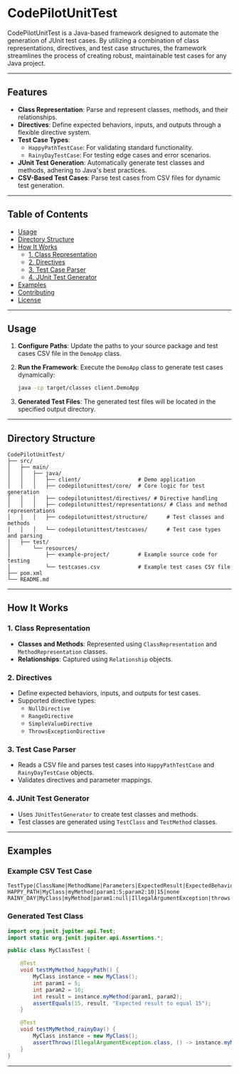 # CodePilotUnitTest

CodePilotUnitTest is a Java-based framework designed to automate the generation of JUnit test cases. By utilizing a combination of class representations, directives, and test case structures, the framework streamlines the process of creating robust, maintainable test cases for any Java project.

---

## Features

- **Class Representation**: Parse and represent classes, methods, and their relationships.
- **Directives**: Define expected behaviors, inputs, and outputs through a flexible directive system.
- **Test Case Types**:
  - `HappyPathTestCase`: For validating standard functionality.
  - `RainyDayTestCase`: For testing edge cases and error scenarios.
- **JUnit Test Generation**: Automatically generate test classes and methods, adhering to Java's best practices.
- **CSV-Based Test Cases**: Parse test cases from CSV files for dynamic test generation.

---

## Table of Contents

- [Usage](#usage)
- [Directory Structure](#directory-structure)
- [How It Works](#how-it-works)
  - [1. Class Representation](#1-class-representation)
  - [2. Directives](#2-directives)
  - [3. Test Case Parser](#3-test-case-parser)
  - [4. JUnit Test Generator](#4-junit-test-generator)
- [Examples](#examples)
- [Contributing](#contributing)
- [License](#license)

---


## Usage

1. **Configure Paths**:
   Update the paths to your source package and test cases CSV file in the `DemoApp` class.

2. **Run the Framework**:
   Execute the `DemoApp` class to generate test cases dynamically:
   ```bash
   java -cp target/classes client.DemoApp
   ```

3. **Generated Test Files**:
   The generated test files will be located in the specified output directory.

---

## Directory Structure

```
CodePilotUnitTest/
├── src/
│   ├── main/
│   │   ├── java/
│   │   │   ├── client/                  # Demo application
│   │   │   ├── codepilotunittest/core/  # Core logic for test generation
│   │   │   ├── codepilotunittest/directives/ # Directive handling
│   │   │   ├── codepilotunittest/representations/ # Class and method representations
│   │   │   ├── codepilotunittest/structure/      # Test classes and methods
│   │   │   └── codepilotunittest/testcases/      # Test case types and parsing
│   ├── test/
│       └── resources/
│           ├── example-project/         # Example source code for testing
│           └── testcases.csv            # Example test cases CSV file
├── pom.xml
└── README.md
```

---

## How It Works

### 1. Class Representation
- **Classes and Methods**:
  Represented using `ClassRepresentation` and `MethodRepresentation` classes.
- **Relationships**:
  Captured using `Relationship` objects.

### 2. Directives
- Define expected behaviors, inputs, and outputs for test cases.
- Supported directive types:
  - `NullDirective`
  - `RangeDirective`
  - `SimpleValueDirective`
  - `ThrowsExceptionDirective`

### 3. Test Case Parser
- Reads a CSV file and parses test cases into `HappyPathTestCase` and `RainyDayTestCase` objects.
- Validates directives and parameter mappings.

### 4. JUnit Test Generator
- Uses `JUnitTestGenerator` to create test classes and methods.
- Test classes are generated using `TestClass` and `TestMethod` classes.

---

## Examples

### Example CSV Test Case
```
TestType|ClassName|MethodName|Parameters|ExpectedResult|ExpectedBehavior
HAPPY_PATH|MyClass|myMethod|param1:5;param2:10|15|none
RAINY_DAY|MyClass|myMethod|param1:null|IllegalArgumentException|throws
```

### Generated Test Class
```java
import org.junit.jupiter.api.Test;
import static org.junit.jupiter.api.Assertions.*;

public class MyClassTest {

    @Test
    void testMyMethod_happyPath() {
        MyClass instance = new MyClass();
        int param1 = 5;
        int param2 = 10;
        int result = instance.myMethod(param1, param2);
        assertEquals(15, result, "Expected result to equal 15");
    }

    @Test
    void testMyMethod_rainyDay() {
        MyClass instance = new MyClass();
        assertThrows(IllegalArgumentException.class, () -> instance.myMethod(null), "Expected method to throw IllegalArgumentException");
    }
}
```

---